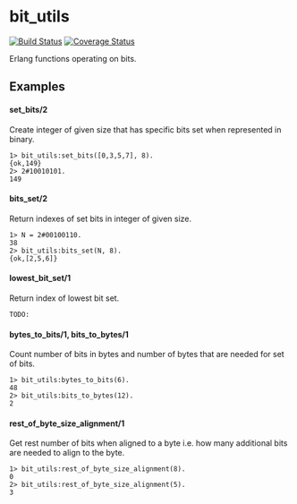 # bit_utils

[![Build Status](https://travis-ci.org/relayr/erl-bit-utils.svg?branch=master)](https://travis-ci.org/relayr/erl-bit-utils) [![Coverage Status](https://coveralls.io/repos/github/relayr/erl-bit-utils/badge.svg?branch=master)](https://coveralls.io/github/relayr/erl-bit-utils?branch=master)

Erlang functions operating on bits.

## Examples

#### set_bits/2
Create integer of given size that has specific bits set when represented in binary.
```
1> bit_utils:set_bits([0,3,5,7], 8).
{ok,149}
2> 2#10010101.
149
```

#### bits_set/2
Return indexes of set bits in integer of given size.
```
1> N = 2#00100110.
38
2> bit_utils:bits_set(N, 8).
{ok,[2,5,6]}
```

#### lowest_bit_set/1
Return index of lowest bit set.
```
TODO:
```

#### bytes_to_bits/1, bits_to_bytes/1
Count number of bits in bytes and number of bytes that are needed for set of bits.
```
1> bit_utils:bytes_to_bits(6).
48
2> bit_utils:bits_to_bytes(12).
2
```

#### rest_of_byte_size_alignment/1
Get rest number of bits when aligned to a byte i.e. how many additional bits are needed to align to the byte.
```
1> bit_utils:rest_of_byte_size_alignment(8).
0
2> bit_utils:rest_of_byte_size_alignment(5).
3
```
